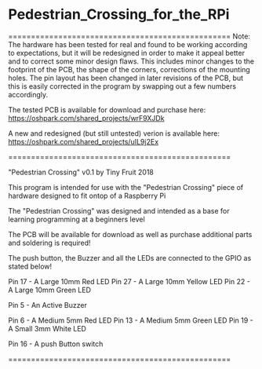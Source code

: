 # Pedestrian_Crossing_for_the_RPi
=================================================
Note: The hardware has been tested for real and found to be working according to expectations, but it will be redesigned in order to make it appeal better and to correct some minor design flaws. This includes minor changes to the footprint of the PCB, the shape of the corners, corrections of the mounting holes. The pin layout has been changed in later revisions of the PCB, but this is easily corrected in the program by swapping out a few numbers accordingly.

The tested PCB is available for download and purchase here:
https://oshpark.com/shared_projects/wrF9XJDk

A new and redesigned (but still untested) verion is available here:
https://oshpark.com/shared_projects/uIL9j2Ex

=================================================

"Pedestrian Crossing" v0.1 by Tiny Fruit 2018

This program is intended for use with the "Pedestrian Crossing"
piece of hardware designed to fit ontop of a Raspberry Pi

The "Pedestrian Crossing" was designed and intended
as a base for learning programming at a beginners level

The PCB will be available for download as well as purchase
additional parts and soldering is required!

The push button, the Buzzer and all the LEDs
are connected to the GPIO as stated below!

Pin 17 - A Large 10mm Red LED
Pin 27 - A Large 10mm Yellow LED
Pin 22 - A Large 10mm Green LED

Pin 5  - An Active Buzzer

Pin 6  - A Medium 5mm Red LED
Pin 13 - A Medium 5mm Green LED
Pin 19 - A Small 3mm White LED

Pin 16 - A push Button switch

=================================================
